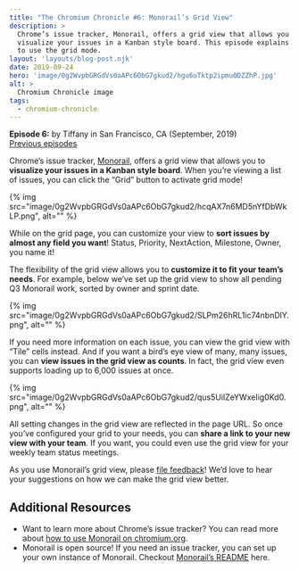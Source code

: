 ```yaml
---
title: "The Chromium Chronicle #6: Monorail’s Grid View"
description: >
  Chrome’s issue tracker, Monorail, offers a grid view that allows you to
  visualize your issues in a Kanban style board. This episode explains how
  to use the grid mode.
layout: 'layouts/blog-post.njk'
date: 2019-09-24
hero: 'image/0g2WvpbGRGdVs0aAPc6ObG7gkud2/hgu6uTktp2ipmuODZZhP.jpg'
alt: >
  Chromium Chronicle image
tags:
  - chromium-chronicle
---
```


<!-- All Good -->

**Episode 6:** by Tiffany in San Francisco, CA (September, 2019)<br>
[Previous episodes](/tags/chromium-chronicle/)

Chrome’s issue tracker, [Monorail][monorail-homepage], offers a grid view
that allows you to **visualize your issues in a Kanban style board**.
When you’re viewing a list of issues, you can click the “Grid” button to
activate grid mode!

{% img src="image/0g2WvpbGRGdVs0aAPc6ObG7gkud2/hcqAX7n6MD5nYfDbWkLP.png", alt="" %}

While on the grid page, you can customize your view to **sort issues by
almost any field you want**! Status, Priority, NextAction, Milestone,
Owner, you name it!

The flexibility of the grid view allows you to **customize it to fit your
team’s needs**. For example, below we’ve set up the grid view to show all
pending Q3 Monorail work, sorted by owner and sprint date.

{% img src="image/0g2WvpbGRGdVs0aAPc6ObG7gkud2/SLPm26hRL1ic74nbnDlY.png", alt="" %}

If you need more information on each issue, you can view the grid view with
“Tile” cells instead. And if you want a bird’s eye view of many, many issues,
you can **view issues in the grid view as counts**. In fact, the grid view even
supports loading up to 6,000 issues at once.

{% img src="image/0g2WvpbGRGdVs0aAPc6ObG7gkud2/qus5UiIZeYWxeIig0Kd0.png", alt="" %}

All setting changes in the grid view are reflected in the page URL. So once
you’ve configured your grid to your needs, you can **share a link to your new
view with your team**. If you want, you could even use the grid view for your
weekly team status meetings.

As you use Monorail’s grid view, please [file feedback][file-feedback]! We’d
love to hear your suggestions on how we can make the grid view better.

## Additional Resources

* Want to learn more about Chrome’s issue tracker? You can read more about
[how to use Monorail on chromium.org][monorail-chromium].
* Monorail is open source! If you need an issue tracker, you can set up your
own instance of Monorail. Checkout [Monorail’s README][monorail-readme] here.

[monorail-homepage]: https://bugs.chromium.org/hosting
[file-feedback]: https://bugs.chromium.org/p/monorail/issues/entry?labels=UI-Refresh-Feedback,Feature-Grids,Via-Chrome-Chronicle&cc=zhangtiff@chromium.org,jrobbins@chromium.org&summary=Feedback+on+the+new+Monorail+Grid+View&components=UI
[monorail-chromium]: https://www.chromium.org/issue-tracking
[monorail-readme]: https://cs.chromium.org/chromium/infra/appengine/monorail/README.md
